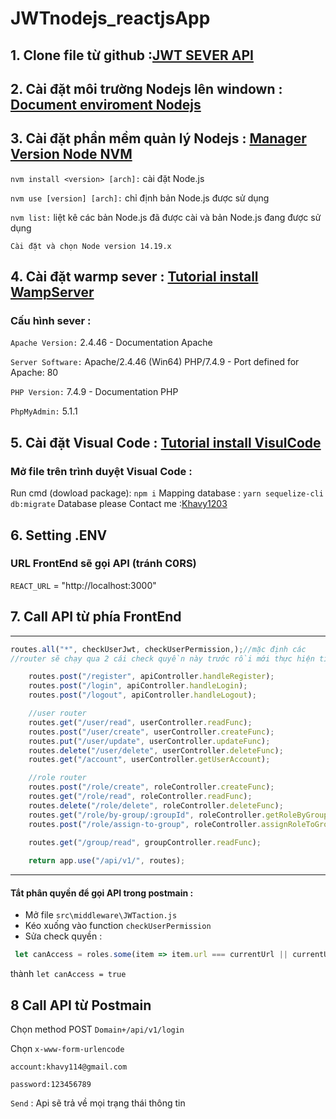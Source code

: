 # JWTnodejs_reactjsApp
## 1. Clone file từ github :[JWT SEVER API](https://github.com/khavy1203/JWTnodejs_reactjsApp/tree/jwt)
## 2. Cài đặt môi trường Nodejs lên windown : [Document enviroment Nodejs](https://enews.agu.edu.vn/index.php?option=com_content&view=article&id=21117&Itemid=128/)
## 3. Cài đặt phần mềm quản lý Nodejs : [Manager Version Node NVM](https://stackjava.com/nodejs/nvm-la-gi-cai-dat-nvm-tren-windows-node-js.html/)

`nvm install <version> [arch]:` cài đặt Node.js

`nvm use [version] [arch]:` chỉ định bản Node.js được sử dụng

`nvm list:` liệt kê các bản Node.js đã được cài và bản Node.js đang được sử dụng
 
 `Cài đặt và chọn Node version 14.19.x`
 ## 4. Cài đặt warmp sever : [Tutorial install WampServer](https://quantrimang.com/cai-dat-va-cau-hinh-wamp-server-173986/)
 ### Cấu hình sever :
 `Apache Version:` 2.4.46  - Documentation Apache
 
`Server Software:` Apache/2.4.46 (Win64) PHP/7.4.9 - Port defined for Apache: 80

`PHP Version:` 7.4.9  - Documentation PHP

`PhpMyAdmin:` 5.1.1
## 5. Cài đặt Visual Code : [Tutorial install VisulCode](https://quantrimang.com/cai-visual-studio-code-tren-windows-10-172172/)
### Mở file trên trình duyệt Visual Code :
Run cmd (dowload package): `npm i`
Mapping database : `yarn sequelize-cli db:migrate`
Database please Contact me :[Khavy1203](hhttps://www.facebook.com/nhoke.bola/)
## 6. Setting .ENV
### URL FrontEnd sẽ gọi API (tránh C0RS) 
`REACT_URL` = "http://localhost:3000"

## 7. Call API từ phía FrontEnd
***
```Javascript
routes.all("*", checkUserJwt, checkUserPermission,);//mặc định các 
//router sẽ chạy qua 2 cái check quyền này trước rồi mới thực hiện tiếp các tác vụ bên dưới

    routes.post("/register", apiController.handleRegister);
    routes.post("/login", apiController.handleLogin);
    routes.post("/logout", apiController.handleLogout);

    //user router
    routes.get("/user/read", userController.readFunc);
    routes.post("/user/create", userController.createFunc);
    routes.put("/user/update", userController.updateFunc);
    routes.delete("/user/delete", userController.deleteFunc);
    routes.get("/account", userController.getUserAccount);

    //role router
    routes.post("/role/create", roleController.createFunc);
    routes.get("/role/read", roleController.readFunc);
    routes.delete("/role/delete", roleController.deleteFunc);
    routes.get("/role/by-group/:groupId", roleController.getRoleByGroup);
    routes.post("/role/assign-to-group", roleController.assignRoleToGroup);

    routes.get("/group/read", groupController.readFunc);
    
    return app.use("/api/v1/", routes);
```
---
#### Tắt phân quyền để gọi API trong postmain :
* Mở file `src\middleware\JWTaction.js`
* Kéo xuống vào function `checkUserPermission`
* Sửa check quyền : 
```Javascript
 let canAccess = roles.some(item => item.url === currentUrl || currentUrl.includes(item.url));//duyệt hết phần tử trả ra trạng thái true or false
``` 
thành
`let canAccess = true`
## 8 Call API từ Postmain

Chọn method POST `Domain+/api/v1/login`

Chọn `x-www-form-urlencode`

`account:khavy114@gmail.com`

`password:123456789`

`Send` : Api sẽ trả về mọi trạng thái thông tin
